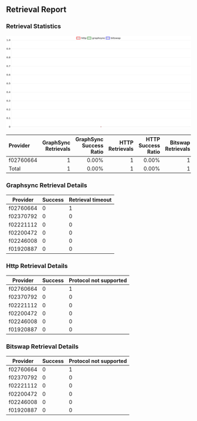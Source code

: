 ## Retrieval Report
### Retrieval Statistics
<img src="https://raw.githubusercontent.com/data-preservation-programs/filplus-checker-assets/main/filecoin-project/filecoin-plus-large-datasets/issues/2184/1695284915852.png"/>

| Provider  | GraphSync Retrievals | GraphSync Success Ratio | HTTP Retrievals | HTTP Success Ratio | Bitswap Retrievals | Bitswap Success Ratio |
| :-------- | -------------------: | ----------------------: | --------------: | -----------------: | -----------------: | --------------------: |
| f02760664 |                    1 |                   0.00% |               1 |              0.00% |                  1 |                 0.00% |
| Total     |                    1 |                   0.00% |               1 |              0.00% |                  1 |                 0.00% |

### Graphsync Retrieval Details
| Provider  | Success | Retrieval timeout |
| --------- | ------- | ----------------- |
| f02760664 | 0       | 1                 |
| f02370792 | 0       | 0                 |
| f02221112 | 0       | 0                 |
| f02200472 | 0       | 0                 |
| f02246008 | 0       | 0                 |
| f01920887 | 0       | 0                 |

### Http Retrieval Details
| Provider  | Success | Protocol not supported |
| --------- | ------- | ---------------------- |
| f02760664 | 0       | 1                      |
| f02370792 | 0       | 0                      |
| f02221112 | 0       | 0                      |
| f02200472 | 0       | 0                      |
| f02246008 | 0       | 0                      |
| f01920887 | 0       | 0                      |

### Bitswap Retrieval Details
| Provider  | Success | Protocol not supported |
| --------- | ------- | ---------------------- |
| f02760664 | 0       | 1                      |
| f02370792 | 0       | 0                      |
| f02221112 | 0       | 0                      |
| f02200472 | 0       | 0                      |
| f02246008 | 0       | 0                      |
| f01920887 | 0       | 0                      |
